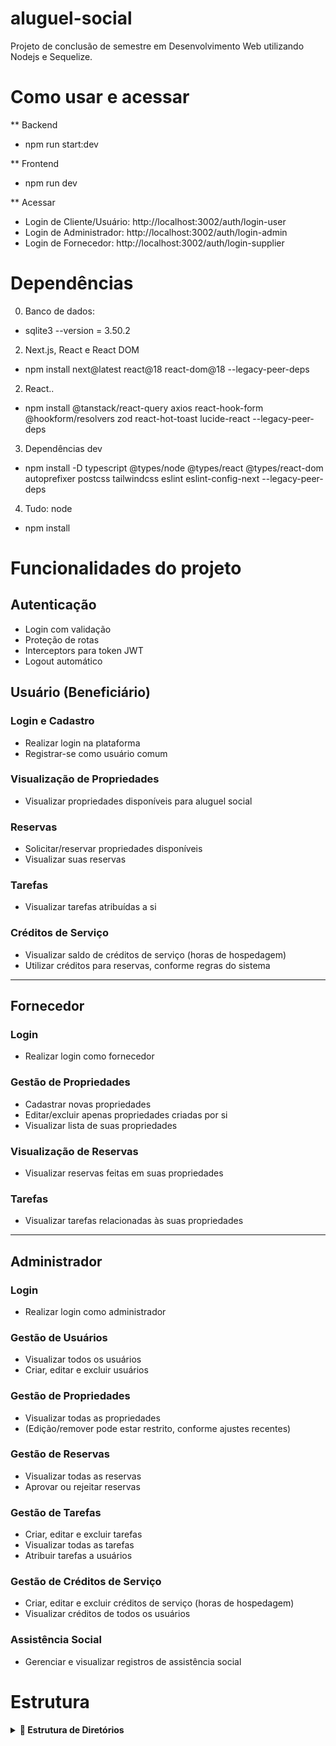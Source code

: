 # aluguel-social
Projeto de conclusão de semestre em Desenvolvimento Web utilizando Nodejs e Sequelize. 


# Como usar e acessar


** Backend
  - npm run start:dev

** Frontend
  - npm run dev

** Acessar

- Login de Cliente/Usuário: http://localhost:3002/auth/login-user
- Login de Administrador: http://localhost:3002/auth/login-admin
- Login de Fornecedor: http://localhost:3002/auth/login-supplier

# Dependências

0. Banco de dados:

- sqlite3 --version = 3.50.2

2. Next.js, React e React DOM

- npm install next@latest react@18 react-dom@18 --legacy-peer-deps

2. React..

- npm install @tanstack/react-query axios react-hook-form @hookform/resolvers zod react-hot-toast lucide-react --legacy-peer-deps

3. Dependências dev

- npm install -D typescript @types/node @types/react @types/react-dom autoprefixer postcss tailwindcss eslint eslint-config-next --legacy-peer-deps

4. Tudo: node

- npm install


# Funcionalidades do projeto

## Autenticação
- Login com validação
- Proteção de rotas
- Interceptors para token JWT
- Logout automático

## Usuário (Beneficiário)

### Login e Cadastro
- Realizar login na plataforma  
- Registrar-se como usuário comum  

### Visualização de Propriedades
- Visualizar propriedades disponíveis para aluguel social  

### Reservas
- Solicitar/reservar propriedades disponíveis  
- Visualizar suas reservas  

### Tarefas
- Visualizar tarefas atribuídas a si  

### Créditos de Serviço
- Visualizar saldo de créditos de serviço (horas de hospedagem)  
- Utilizar créditos para reservas, conforme regras do sistema  

---

## Fornecedor

### Login
- Realizar login como fornecedor  

### Gestão de Propriedades
- Cadastrar novas propriedades  
- Editar/excluir apenas propriedades criadas por si  
- Visualizar lista de suas propriedades  

### Visualização de Reservas
- Visualizar reservas feitas em suas propriedades  

### Tarefas
- Visualizar tarefas relacionadas às suas propriedades  

---

## Administrador

### Login
- Realizar login como administrador  

### Gestão de Usuários
- Visualizar todos os usuários  
- Criar, editar e excluir usuários  

### Gestão de Propriedades
- Visualizar todas as propriedades  
- (Edição/remover pode estar restrito, conforme ajustes recentes)  

### Gestão de Reservas
- Visualizar todas as reservas  
- Aprovar ou rejeitar reservas  

### Gestão de Tarefas
- Criar, editar e excluir tarefas  
- Visualizar todas as tarefas  
- Atribuir tarefas a usuários  

### Gestão de Créditos de Serviço
- Criar, editar e excluir créditos de serviço (horas de hospedagem)  
- Visualizar créditos de todos os usuários  

### Assistência Social
- Gerenciar e visualizar registros de assistência social  


# Estrutura 

<details>
  <summary><strong>📁 Estrutura de Diretórios</strong></summary>

<br>

```plaintext
aluguel-social/src/
├── modules/
│   ├── auth/
│   │   ├── auth.controller.spec.ts
│   │   ├── auth.controller.ts
│   │   ├── auth.guard.ts
│   │   ├── auth.module.ts
│   │   ├── auth.service.ts
│   │   ├── dto/
│   │   │   ├── login-auth.dto.ts
│   │   │   └── register-auth.dto.ts
│   │   └── strategies/
│   │       └── jwt.strategy.ts
│   ├── users/
│   │   ├── dto/
│   │   │   ├── create-user.dto.ts
│   │   │   └── update-user.dto.ts
│   │   ├── entities/
│   │   │   └── user.entity.ts
│   │   ├── repositories/
│   │   │   └── user.repository.ts
│   │   ├── users.controller.spec.ts
│   │   ├── users.controller.ts
│   │   ├── users.module.ts
│   │   └── users.service.ts
│   ├── properties/
│   │   ├── dto/
│   │   │   ├── create-property.dto.ts
│   │   │   └── update-property.dto.ts
│   │   ├── entities/
│   │   │   └── property.entity.ts
│   │   ├── repositories/
│   │   │   └── property.repository.ts
│   │   ├── properties.controller.spec.ts
│   │   ├── properties.controller.ts
│   │   ├── properties.module.ts
│   │   └── properties.service.ts
│   ├── bookings/
│   │   ├── dto/
│   │   │   ├── create-booking.dto.ts
│   │   │   └── update-booking.dto.ts
│   │   ├── entities/
│   │   │   └── booking.entity.ts
│   │   ├── repositories/
│   │   │   └── bookings.repository.ts
│   │   ├── bookings.controller.spec.ts
│   │   ├── bookings.controller.ts
│   │   ├── bookings.module.ts
│   │   └── bookings.service.ts
│   ├── work-credits/
│   │   ├── dto/
│   │   │   ├── create-work-credit.dto.ts
│   │   │   └── update-work-credit.dto.ts
│   │   ├── entities/
│   │   │   └── work-credit.entity.ts
│   │   ├── repositories/
│   │   │   └── work-credit.repository.ts
│   │   ├── work-credits.controller.spec.ts
│   │   ├── work-credits.controller.ts
│   │   ├── work-credits.module.ts
│   │   └── work-credits.service.ts
│   └── social-assistance/  <-- Módulo Criado
│       ├── dto/
│       │   ├── create-social-assistance.dto.ts
│       │   └── update-social-assistance.dto.ts
│       ├── entities/
│       │   └── social-assistance.entity.ts
│       ├── repositories/
│       │   └── social-assistance.repository.ts
│       ├── social-assistance.controller.spec.ts
│       ├── social-assistance.controller.ts
│       ├── social-assistance.module.ts
│       └── social-assistance.service.ts
├── config/
│   ├── database.config.ts
│   └── .env
├── shared/
│   ├── dtos/
│   │   └── base.dto.ts
│   ├── middlewares/
│   │   └── logger.middleware.ts
│   └── utils/
│       └── helpers.ts
└── main.ts
